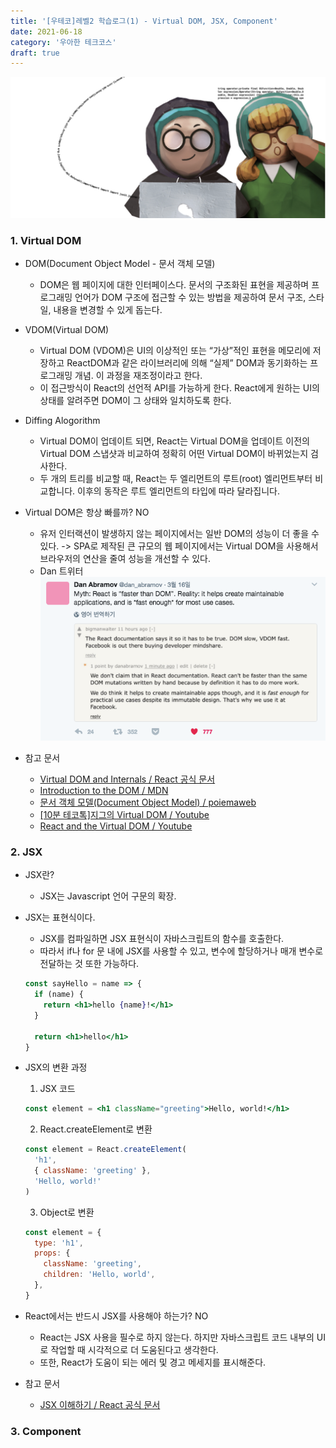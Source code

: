 ```yaml
---
title: '[우테코]레벨2 학습로그(1) - Virtual DOM, JSX, Component'
date: 2021-06-18
category: '우아한 테크코스'
draft: true
---
```


![](./images/woowa.png)

### 1. Virtual DOM

- DOM(Document Object Model - 문서 객체 모델)

  - DOM은 웹 페이지에 대한 인터페이스다. 문서의 구조화된 표현을 제공하며 프로그래밍 언어가 DOM 구조에 접근할 수 있는 방법을 제공하여 문서 구조, 스타일, 내용을 변경할 수 있게 돕는다.

- VDOM(Virtual DOM)

  - Virtual DOM (VDOM)은 UI의 이상적인 또는 “가상”적인 표현을 메모리에 저장하고 ReactDOM과 같은 라이브러리에 의해 “실제” DOM과 동기화하는 프로그래밍 개념. 이 과정을 재조정이라고 한다.
  - 이 접근방식이 React의 선언적 API를 가능하게 한다. React에게 원하는 UI의 상태를 알려주면 DOM이 그 상태와 일치하도록 한다.

* Diffing Alogorithm

  - Virtual DOM이 업데이트 되면, React는 Virtual DOM을 업데이트 이전의 Virtual DOM 스냅샷과 비교하여 정확히 어떤 Virtual DOM이 바뀌었는지 검사한다.
  - 두 개의 트리를 비교할 때, React는 두 엘리먼트의 루트(root) 엘리먼트부터 비교합니다. 이후의 동작은 루트 엘리먼트의 타입에 따라 달라집니다.

- Virtual DOM은 항상 빠를까? NO

  - 유저 인터랙션이 발생하지 않는 페이지에서는 일반 DOM의 성능이 더 좋을 수 있다. -> SPA로 제작된 큰 규모의 웹 페이지에서는 Virtual DOM을 사용해서 브라우저의 연산을 줄여 성능을 개선할 수 있다.
  - Dan 트위터
    ![](./images/study-log/dan-tweet.png)

- 참고 문서
  - [Virtual DOM and Internals / React 공식 문서 ](https://reactjs.org/docs/faq-internals.html)
  - [Introduction to the DOM / MDN](https://developer.mozilla.org/en-US/docs/Web/API/Document_Object_Model/Introduction)
  - [문서 객체 모델(Document Object Model) / poiemaweb](https://poiemaweb.com/js-dom)
  - [[10분 테코톡]지그의 Virtual DOM / Youtube](https://www.youtube.com/watch?v=PN_WmsgbQCo)
  - [React and the Virtual DOM / Youtube](https://www.youtube.com/watch?v=BYbgopx44vo)

### 2. JSX

- JSX란?

  - JSX는 Javascript 언어 구문의 확장.

- JSX는 표현식이다.

  - JSX를 컴파일하면 JSX 표현식이 자바스크립트의 함수를 호출한다.
  - 따라서 if나 for 문 내에 JSX를 사용할 수 있고, 변수에 할당하거나 매개 변수로 전달하는 것 또한 가능하다.

  ```jsx
  const sayHello = name => {
    if (name) {
      return <h1>hello {name}!</h1>
    }

    return <h1>hello</h1>
  }
  ```

- JSX의 변환 과정

  1. JSX 코드

  ```jsx
  const element = <h1 className="greeting">Hello, world!</h1>
  ```

  2. React.createElement로 변환

  ```jsx
  const element = React.createElement(
    'h1',
    { className: 'greeting' },
    'Hello, world!'
  )
  ```

  3. Object로 변환

  ```jsx
  const element = {
    type: 'h1',
    props: {
      className: 'greeting',
      children: 'Hello, world',
    },
  }
  ```

* React에서는 반드시 JSX를 사용해야 하는가? NO

  - React는 JSX 사용을 필수로 하지 않는다. 하지만 자바스크립트 코드 내부의 UI로 작업할 때 시각적으로 더 도움된다고 생각한다.
  - 또한, React가 도움이 되는 에러 및 경고 메세지를 표시해준다.

* 참고 문서
  - [JSX 이해하기 / React 공식 문서](https://ko.reactjs.org/docs/jsx-in-depth.html)

### 3. Component
